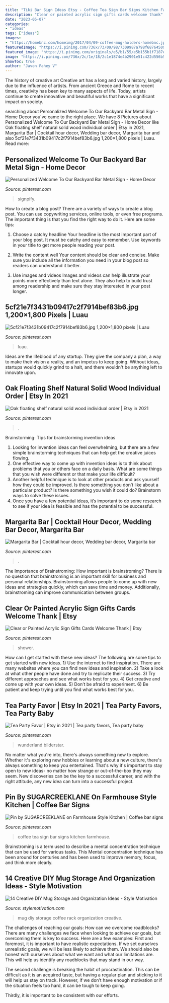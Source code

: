 ```yaml
---
title: "Tiki Bar Sign Ideas Etsy - Coffee Tea Sign Bar Signs Kitchen Farmhouse"
description: "Clear or painted acrylic sign gifts cards welcome thank"
date: "2023-05-07"
categories:
- "ideas"
tags: ["ideas"]
images:
- "https://homebnc.com/homeimg/2017/04/09-coffee-mug-holders-homebnc.jpg"
featuredImage: "https://i.pinimg.com/736x/73/09/98/7309987a798f687645092d014fb7fa61.jpg"
featured_image: "https://i.pinimg.com/originals/e5/b1/55/e5b155b1f7187ed3d4b2717b07f5801f.jpg"
image: "https://i.pinimg.com/736x/2c/1e/18/2c1e1874e4b2901e51c422d556b5b48c.jpg"
ShowToc: true
author: "Javon Fahey V"
---
```



The history of creative art
Creative art has a long and varied history, largely due to the influence of artists. From ancient Greece and Rome to recent times, creativity has been key to many aspects of life. Today, artists continue to create innovative and beautiful works that have a significant impact on society.

	

		
searching about Personalized Welcome To Our Backyard Bar Metal Sign - Home Decor you've came to the right place. We have 8 Pictures about Personalized Welcome To Our Backyard Bar Metal Sign - Home Decor like Oak floating shelf natural solid wood individual order | Etsy in 2021, Margarita Bar | Cocktail hour decor, Wedding bar decor, Margarita bar and also 5cf21e7f3431b09417c2f7914bef83b6.jpg 1,200×1,800 pixels | Luau. Read more:
		
    
## Personalized Welcome To Our Backyard Bar Metal Sign - Home Decor

<img loading=lazy src="https://i.pinimg.com/736x/2c/1e/18/2c1e1874e4b2901e51c422d556b5b48c.jpg" onerror="this.onerror=null;this.src='https://tse2.mm.bing.net/th?id=OIP.vCMZGK1JIvpy-1m_-Ud5PAHaKG&amp;pid=15.1';" alt="Personalized Welcome To Our Backyard Bar Metal Sign - Home Decor">

_Source: pinterest.com_

>signpify. 

	

How to create a blog post?
There are a variety of ways to create a blog post. You can use copywriting services, online tools, or even free programs. The important thing is that you find the right way to do it. Here are some tips:
1. Choose a catchy headline
Your headline is the most important part of your blog post. It must be catchy and easy to remember. Use keywords in your title to get more people reading your post.

2. Write the content well
Your content should be clear and concise. Make sure you include all the information you need in your blog post so readers can understand it better.

3. Use images and videos
Images and videos can help illustrate your points more effectively than text alone. They also help to build trust among readership and make sure they stay interested in your post longer.


    
## 5cf21e7f3431b09417c2f7914bef83b6.jpg 1,200×1,800 Pixels | Luau

<img loading=lazy src="https://s-media-cache-ak0.pinimg.com/736x/72/92/75/729275954cb699a57211c83f925548d5.jpg" onerror="this.onerror=null;this.src='https://tse4.mm.bing.net/th?id=OIP.tGXLPGJ2wlrN31zHD13A_gHaLH&amp;pid=15.1';" alt="5cf21e7f3431b09417c2f7914bef83b6.jpg 1,200×1,800 pixels | Luau">

_Source: pinterest.com_

>luau. 

	

Ideas are the lifeblood of any startup. They give the company a plan, a way to make their vision a reality, and an impetus to keep going. Without ideas, startups would quickly grind to a halt, and there wouldn't be anything left to innovate upon.

    
## Oak Floating Shelf Natural Solid Wood Individual Order | Etsy In 2021

<img loading=lazy src="https://i.pinimg.com/736x/56/80/38/568038e0fadd72eedb395e068deaea91.jpg" onerror="this.onerror=null;this.src='https://tse1.mm.bing.net/th?id=OIP.ovQZgN5Evzm1EAo8KYQV1QHaLG&amp;pid=15.1';" alt="Oak floating shelf natural solid wood individual order | Etsy in 2021">

_Source: pinterest.com_

>. 

	

Brainstorming: Tips for brainstorming invention ideas
1. Looking for invention ideas can feel overwhelming, but there are a few simple brainstorming techniques that can help get the creative juices flowing.
2. One effective way to come up with invention ideas is to think about problems that you or others face on a daily basis. What are some things that you wish were different or that make your life difficult?
3. Another helpful technique is to look at other products and ask yourself how they could be improved. Is there something you don’t like about a particular product? Is there something you wish it could do? Brainstorm ways to solve these issues.
4. Once you have a few potential ideas, it’s important to do some research to see if your idea is feasible and has the potential to be successful.

    
## Margarita Bar | Cocktail Hour Decor, Wedding Bar Decor, Margarita Bar

<img loading=lazy src="https://i.pinimg.com/736x/73/09/98/7309987a798f687645092d014fb7fa61.jpg" onerror="this.onerror=null;this.src='https://tse4.mm.bing.net/th?id=OIP.v8XOBsRrW2Ekq_QdKyWDLwHaLH&amp;pid=15.1';" alt="Margarita Bar | Cocktail hour decor, Wedding bar decor, Margarita bar">

_Source: pinterest.com_

>. 

	

The Importance of Brainstroming: How important is brainstroming?
There is no question that brainstroming is an important skill for business and personal relationships. Brainstorming allows people to come up with new ideas and strategies quickly, which can save time and money. Additionally, brainstroming can improve communication between groups.

    
## Clear Or Painted Acrylic Sign Gifts Cards Welcome Thank | Etsy

<img loading=lazy src="https://i.pinimg.com/originals/a3/49/78/a349786d9a97f05281c2197df57ca526.jpg" onerror="this.onerror=null;this.src='https://tse3.mm.bing.net/th?id=OIP.xfb5FwV9ipfGTaeQWeBMkQHaJ4&amp;pid=15.1';" alt="Clear or Painted Acrylic Sign Gifts Cards Welcome Thank | Etsy">

_Source: pinterest.com_

>shower. 

	

How can I get started with these new ideas?
The following are some tips to get started with new ideas. 1) Use the internet to find inspiration. There are many websites where you can find new ideas and inspiration. 2) Take a look at what other people have done and try to replicate their success. 3) Try different approaches and see what works best for you. 4) Get creative and come up with your own ideas. 5) Don’t be afraid to experiment. 6) Be patient and keep trying until you find what works best for you.

    
## Tea Party Favor | Etsy In 2021 | Tea Party Favors, Tea Party Baby

<img loading=lazy src="https://i.pinimg.com/originals/e5/b1/55/e5b155b1f7187ed3d4b2717b07f5801f.jpg" onerror="this.onerror=null;this.src='https://tse1.mm.bing.net/th?id=OIP.BUCipgG1hhpS8SbT26TPEgHaJ4&amp;pid=15.1';" alt="Tea Party Favor | Etsy in 2021 | Tea party favors, Tea party baby">

_Source: pinterest.com_

>wunderland bilderstar. 

	

No matter what you're into, there's always something new to explore. Whether it's exploring new hobbies or learning about a new culture, there's always something to keep you entertained. That's why it's important to stay open to new ideas- no matter how strange or out-of-the-box they may seem. New discoveries can be the key to a successful career, and with the right attitude, any new idea can turn into a successful project.

    
## Pin By SUGARCREEKLANE On Farmhouse Style Kitchen | Coffee Bar Signs

<img loading=lazy src="https://i.pinimg.com/736x/10/7c/ce/107cce3fcb8f33a1c83c7bab0cb27946.jpg" onerror="this.onerror=null;this.src='https://tse4.mm.bing.net/th?id=OIP.1NkrDuRtCHlDD32zgrXBggHaFj&amp;pid=15.1';" alt="Pin by SUGARCREEKLANE on Farmhouse Style Kitchen | Coffee bar signs">

_Source: pinterest.com_

>coffee tea sign bar signs kitchen farmhouse. 

	

Brainstroming is a term used to describe a mental concentration technique that can be used for various tasks. This Mental concentration technique has been around for centuries and has been used to improve memory, focus, and think more clearly.

    
## 14 Creative DIY Mug Storage And Organization Ideas - Style Motivation

<img loading=lazy src="https://homebnc.com/homeimg/2017/04/09-coffee-mug-holders-homebnc.jpg" onerror="this.onerror=null;this.src='https://tse3.mm.bing.net/th?id=OIP.VoSi6_E3JDfs-MYsl2edowHaLG&amp;pid=15.1';" alt="14 Creative DIY Mug Storage and Organization Ideas - Style Motivation">

_Source: stylemotivation.com_

>mug diy storage coffee rack organization creative. 

	

The challenges of reaching our goals: How can we overcome roadblocks?
There are many challenges we face when looking to achieve our goals, but overcoming them is key to success. Here are a few examples:
First and foremost, it is important to have realistic expectations. If we set ourselves unrealistic goals, we will be less likely to achieve them. We should also be honest with ourselves about what we want and what our limitations are. This will help us identify any roadblocks that may stand in our way.

The second challenge is breaking the habit of procrastination. This can be difficult as it is an acquired taste, but having a regular plan and sticking to it will help us stay on track. However, if we don’t have enough motivation or if the situation feels too hard, it can be tough to keep going.

Thirdly, it is important to be consistent with our efforts.


